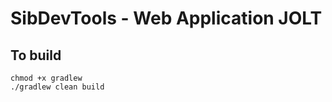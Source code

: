 # SibDevTools - Web Application JOLT

## To build

```shell
chmod +x gradlew
./gradlew clean build
```
